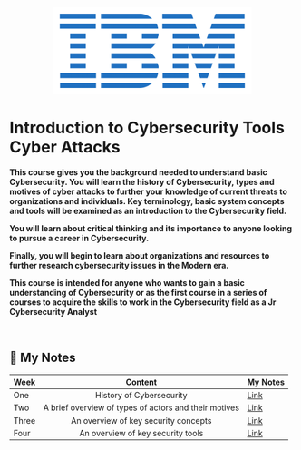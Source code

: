 
<div align="center" >
      <img src="assets/toppng.com-ibm-logo-4464x1944.png" width="350">
</div>


# Introduction to Cybersecurity Tools Cyber Attacks
**This course gives you the background needed to understand basic Cybersecurity.  You will learn the history of Cybersecurity, types and motives of cyber attacks to further your knowledge of current threats to organizations and individuals.  Key terminology, basic system concepts and tools will be examined as an introduction to the Cybersecurity field.**

**You will learn about critical thinking and its importance to anyone looking to pursue a career in Cybersecurity.**

**Finally, you will begin to learn about organizations and resources to further research cybersecurity issues in the Modern era.**

**This course is intended for anyone who wants to gain a basic understanding of Cybersecurity or as the first course in a series of courses to acquire the skills to work in the Cybersecurity field as a Jr Cybersecurity Analyst**


<br> 

## 📓 My Notes 

| Week  |                        Content                        | My Notes |
|-------|:-----------------------------------------------------:|----------|
| One   | History of Cybersecurity                              | <a href="https://www.notion.so/Study-Introduction-to-CyberSecurity-Week-1-b527db23ece849edb83552051c4f1da4" target="_blank">Link</a>     |
| Two   | A brief overview of types of actors and their motives | <a href="http://example.com/" target="_blank">Link</a>     |
| Three | An overview of key security concepts                  | <a href="http://example.com/" target="_blank">Link</a>     |
| Four  | An overview of key security tools                     | <a href="http://example.com/" target="_blank">Link</a>     |
